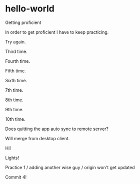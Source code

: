 # hello-world
Getting proficient 

In order to get proficient I have to keep practicing.

Try again.

Third time.

Fourth time.

Fifth time.

Sixth time. 

7th time.

8th time.

9th time.

10th time.

Does quitting the app auto sync to remote server? 

Will merge from desktop client. 

Hi!

Lights!

Practice 1 / adding another wise guy / origin won't get updated

Commit 4!